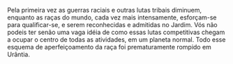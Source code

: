 ﻿Pela primeira vez as guerras raciais e outras lutas tribais diminuem, enquanto as raças do mundo, cada vez mais intensamente, esforçam-se para qualificar-se, e serem reconhecidas e admitidas no Jardim. Vós não podeis ter senão uma vaga idéia de como essas lutas competitivas chegam a ocupar o centro de todas as atividades, em um planeta normal. Todo esse esquema de aperfeiçoamento da raça foi prematuramente rompido em Urântia.